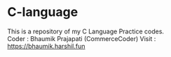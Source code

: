 # C-language
This is a repository of my C Language Practice codes.
<br>
Coder : Bhaumik Prajapati (CommerceCoder)
Visit : https://bhaumik.harshil.fun

